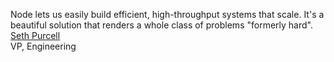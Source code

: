 Node lets us easily build efficient, high-throughput systems that scale. It's a beautiful solution that renders a whole class of problems "formerly hard".  
[Seth Purcell](http://localresponse.com)  
VP, Engineering

